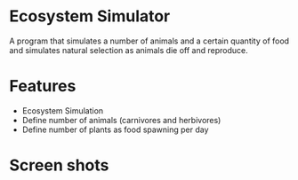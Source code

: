 # Ecosystem Simulator
A program that simulates a number of animals and a certain quantity of food and simulates natural selection as animals die off and reproduce.
# Features
  * Ecosystem Simulation
  * Define number of animals (carnivores and herbivores)
  * Define number of plants as food spawning per day

# Screen shots
